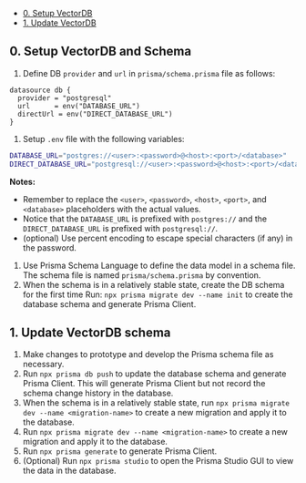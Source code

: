 <!-- toc -->

- [0. Setup VectorDB](#0-setup-vectordb)
- [1. Update VectorDB](#1-update-vectordb)

<!-- tocstop -->

## 0. Setup VectorDB and Schema

1. Define DB `provider` and `url` in `prisma/schema.prisma` file as follows:

```prisma
datasource db {
  provider = "postgresql"
  url      = env("DATABASE_URL")
  directUrl = env("DIRECT_DATABASE_URL")
}
```

1. Setup `.env` file with the following variables:

```bash
DATABASE_URL="postgres://<user>:<password>@<host>:<port>/<database>"
DIRECT_DATABASE_URL="postgresql://<user>:<password>@<host>:<port>/<database>"
```

**Notes:**

- Remember to replace the `<user>`, `<password>`, `<host>`, `<port>`, and `<database>` placeholders with the actual values.
- Notice that the `DATABASE_URL` is prefixed with `postgres://` and the `DIRECT_DATABASE_URL` is prefixed with `postgresql://`.
- (optional) Use percent encoding to escape special characters (if any) in the password.

1. Use Prisma Schema Language to define the data model in a schema file. The schema file is named `prisma/schema.prisma` by convention.
1. When the schema is in a relatively stable state, create the DB schema for the first time Run: `npx prisma migrate dev --name init` to create the database schema and generate Prisma Client.

## 1. Update VectorDB schema

1. Make changes to prototype and develop the Prisma schema file as necessary.
1. Run `npx prisma db push` to update the database schema and generate Prisma Client. This will generate Prisma Client but not record the schema change history in the database.
1. When the schema is in a relatively stable state, run `npx prisma migrate dev --name <migration-name>` to create a new migration and apply it to the database.
1. Run `npx prisma migrate dev --name <migration-name>` to create a new migration and apply it to the database.
1. Run `npx prisma generate` to generate Prisma Client.
1. (Optional) Run `npx prisma studio` to open the Prisma Studio GUI to view the data in the database.
